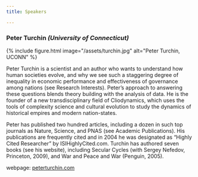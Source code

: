 ```yaml
---
title: Speakers

---
```


### Peter Turchin *(University of Connecticut)*


{% include figure.html  image="/assets/turchin.jpg" alt="Peter Turchin, UCONN" %}

Peter Turchin is a scientist and an author who wants to understand how human societies evolve, and why we see such a staggering degree of inequality in economic performance and effectiveness of governance among nations (see Research Interests). Peter’s approach to answering these questions blends theory building with the analysis of data. He is the founder of a new transdisciplinary field of Cliodynamics, which uses the tools of complexity science and cultural evolution to study the dynamics of historical empires and modern nation-states.

Peter has published two hundred articles, including a dozen in such top journals as Nature, Science, and PNAS (see Academic Publications). His publications are frequently cited and in 2004 he was designated as “Highly Cited Researcher” by ISIHighlyCited.com. Turchin has authored seven books (see his website), including Secular Cycles (with Sergey Nefedov, Princeton, 2009), and War and Peace and War (Penguin, 2005).

webpage: [peterturchin.com](https://peterturchin.com)


